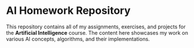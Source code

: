 # AI Homework Repository

This repository contains all of my assignments, exercises, and projects for the **Artificial Intelligence** course. The content here showcases my work on various AI concepts, algorithms, and their implementations.
